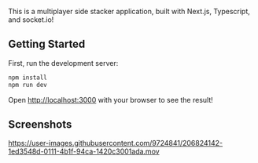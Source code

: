 This is a multiplayer side stacker application, built with Next.js, Typescript, and socket.io!

## Getting Started

First, run the development server:

```bash
npm install
npm run dev
```

Open [http://localhost:3000](http://localhost:3000) with your browser to see the result!

## Screenshots

https://user-images.githubusercontent.com/9724841/206824142-1ed3548d-0111-4b1f-94ca-1420c3001ada.mov

